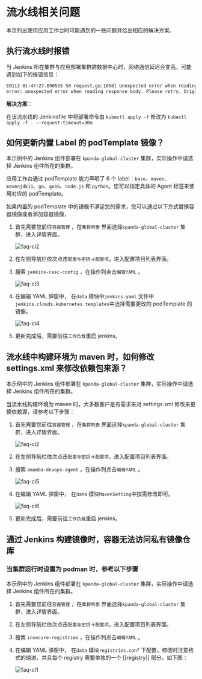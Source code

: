 # 流水线相关问题

本页列出使用应用工作台时可能遇到的一些问题并给出相应的解决方案。

## 执行流水线时报错

当 Jenkins 所在集群与应用部署集群跨数据中心时，网络通信延迟会变高，可能遇到如下的报错信息：

```bash
E0113 01:47:27.690555 50 request.go:1058] Unexpected error when reading response body: net/http: request canceled (Client.Timeout or context cancellation while reading body)
error: unexpected error when reading response body. Please retry. Original error: net/http: request canceled (Client.Timeout or context cancellation while reading body)
```

**解决方案**：

在该流水线的 Jenkinsfile 中将部署命令由 `kubectl apply -f` 修改为 `kubectl apply -f . --request-timeout=30m`

## 如何更新内置 Label 的 podTemplate 镜像？

本示例中的 Jenkins 组件部署在 `kpanda-global-cluster` 集群，实际操作中请选择 Jenkins 组件所在的集群。

应用工作台通过 podTemplate 能力声明了 6 个 label：`base`、`maven`、`mavenjdk11`、`go`、`go16`、`node.js` 和 `python`。您可以指定具体的 Agent 标签来使用对应的 podTemplate。

如果内置的 podTemplate 中的镜像不满足您的需求，您可以通过以下方式替换容器镜像或者添加容器镜像，

1. 首先需要您前往`容器管理` ，在`集群列表` 界面选择`kpanda-global-cluster` 集群，进入详情界面。

   ![faq-ci2](../images/faq-ci2.png)

2. 在左侧导航栏依次点击`配置与密钥`→`配置项`，进入配置项目列表界面。

3. 搜索 `jenkins-casc-config` ，在操作列点击`编辑YAML` 。

   ![faq-ci3](../images/faq-ci3.png)

4. 在编辑 YAML 弹窗中， 在`data` 模块中`jenkins.yaml` 文件中`jenkins.clouds.kubernetes.templates`中选择需要更改的 podTemplate 的镜像。

   ![faq-ci4](../images/faq-ci4.png)

5. 更新完成后，需要前往`工作负载`重启 jenkins。

## 流水线中构建环境为 maven 时，如何修改 settings.xml 来修改依赖包来源？

本示例中的 Jenkins 组件部署在 `kpanda-global-cluster` 集群，实际操作中请选择 Jenkins 组件所在的集群。

当流水线构建环境为 maven 时，大多数客户是有需求来对 settings.xml 修改来更换依赖源，请参考以下步骤：

1. 首先需要您前往`容器管理` ，在`集群列表` 界面选择`kpanda-global-cluster` 集群，进入详情界面。

   ![faq-ci2](../images/faq-ci2.png)

2. 在左侧导航栏依次点击`配置与密钥`→`配置项`，进入配置项目列表界面。

3. 搜索 `amamba-devops-agent` ，在操作列点击`编辑YAML` 。

   ![faq-ci5](../images/faq-ci5.png)

4. 在编辑 YAML 弹窗中， 在`data` 模块`MavenSetting`中按需修改即可。

   ![faq-ci6](../images/faq-ci6.png)

5. 更新完成后，需要前往`工作负载`重启 jenkins。

## 通过 Jenkins 构建镜像时，容器无法访问私有镜像仓库

### 当集群运行时设置为 podman 时，参考以下步骤

本示例中的 Jenkins 组件部署在 `kpanda-global-cluster` 集群，实际操作中请选择 Jenkins 组件所在的集群。

1. 首先需要您前往`容器管理` ，在`集群列表` 界面选择`kpanda-global-cluster` 集群，进入详情界面。

2. 在左侧导航栏依次点击`配置与密钥`→`配置项`，进入配置项目列表界面。

3. 搜索 `insecure-registries` ，在操作列点击`编辑YAML` 。

4. 在编辑 YAML 弹窗中， 在`data` 模块`registries.conf` 下配置，修改时注意格式的缩进，并且每个 registry 需要单独的一个 [[registry]]  部分，如下图：

   ![faq-ci1](../images/faq-ci1.png)
